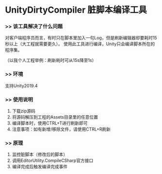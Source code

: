 # UnityDirtyCompiler 脏脚本编译工具
### >> 该工具解决了什么问题
对客户端程序员而言，有时只在脚本里加入一句Log，但是刷新编辑器却要耗时15秒以上（大工程就需要更久）。
使用此工具进行编译，Unity只会编译脚本所在的程序集。

（以我个人工程举例：刷新耗时可从15s降至1s）

### >> 环境
支持Unity2019.4

### >> 使用说明
1. 下载zip源码
2. 将源码解压到工程的Assets目录里的任意位置
3. 编译脚本时，使用CTRL+T进行刷新即可
4. 注意事项：如有新增/移除文件，请使用CTRL+R刷新

### >> 原理
1. 监控脏脚本（修改后的脚本）
2. 调用EditorUtility.CompileCSharp官方接口
3. 编译完成后触发编译完成事件
